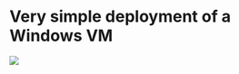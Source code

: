 # Very simple deployment of a Windows VM

<a href="https://portal.azure.com/#create/Microsoft.Template/uri/https://github.com/cemvarol/VnetTemplate/blob/master/Vnet01.json" target="_blank">
    <img src="http://azuredeploy.net/deploybutton.png"/>
</a>
